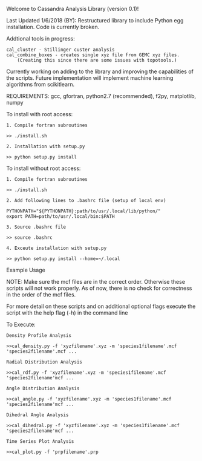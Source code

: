 <!---
==============================================================
   ____    _    ____ ____    _    _   _ ____  ____      _    
  / ___|  / \  / ___/ ___|  / \  | \ | |  _ \|  _ \    / \   
 | |     / _ \ \___ \___ \ / _ \ |  \| | | | | |_) |  / _ \  
 | |___ / ___ \ ___) |__) / ___ \| |\  | |_| |  _ <  / ___ \ 
  \____/_/   \_\____/____/_/   \_\_| \_|____/|_| \_\/_/   \_\
    / \   _ __   __ _| |_   _ ___(_)___                      
   / _ \ | '_ \ / _` | | | | / __| / __|                     
  / ___ \| | | | (_| | | |_| \__ \ \__ \                     
 /_/   \_\_| |_|\__,_|_|\__, |___/_|___/                     
 | |   (_) |__  _ __ __ |___/_ _   _                         
 | |   | | '_ \| '__/ _` | '__| | | |                        
 | |___| | |_) | | | (_| | |  | |_| |                        
 |_____|_|_.__/|_|  \__,_|_|   \__, |                        
                               |___/             
==============================================================
-->
Welcome to Cassandra Analysis Library (version 0.1)!

Last Updated 1/6/2018 (BY): Restructured library to include Python egg installation. Code is currently broken.

Addtional tools in progress:

	cal_cluster - Stillinger custer analysis
	cal_combine_boxes - creates single xyz file from GEMC xyz files. 
		(Creating this since there are some issues with topotools.)

Currently working on adding to the library and improving the capabilities of the scripts.
Future implementation will implement machine learning algorithms from scikitlearn.

REQUIREMENTS: gcc, gfortran, python2.7 (recommended), f2py, matplotlib, numpy


To install with root access:

	1. Compile fortran subroutines

	>> ./install.sh

	2. Installation with setup.py

	>> python setup.py install

To install without root access:

	1. Compile fortran subroutines

	>> ./install.sh

	2. Add following lines to .bashrc file (setup of local env)

	PYTHONPATH="${PYTHONPATH}:path/to/usr/.local/lib/python/"
	export PATH=path/to/usr/.local/bin:$PATH

	3. Source .bashrc file

	>> source .bashrc

	4. Exceute installation with setup.py

	>> python setup.py install --home=~/.local


Example Usage

NOTE: Make sure the mcf files are in the correct order. Otherwise these scripts will not
work properly. As of now, there is no check for correctness in the order of the mcf files.

For more detail on these scripts and on additional optional flags execute the script with the
help flag (-h) in the command line


To Execute:

	Density Profile Analysis

	>>cal_density.py -f 'xyzfilename'.xyz -m 'species1filename'.mcf 'species2filename'.mcf ... 

	Radial Distribution Analysis

	>>cal_rdf.py -f 'xyzfilename'.xyz -m 'species1filename'.mcf 'species2filename'mcf ...

	Angle Distribution Analysis

	>>cal_angle.py -f 'xyzfilename'.xyz -m 'species1filename'.mcf 'species2filename'mcf ...
	
	Dihedral Angle Analysis

	>>cal_dihedral.py -f 'xyzfilename'.xyz -m 'species1filename'.mcf 'species2filename'mcf ...

	Time Series Plot Analysis

	>>cal_plot.py -f 'prpfilename'.prp

